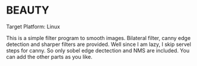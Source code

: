 # BEAUTY 

Target Platform: Linux

This is a simple filter program to smooth images. Bilateral filter, canny edge detection and sharper filters are provided. Well since I am lazy, I skip servel steps for canny. So only sobel edge dectection and NMS are included. You can add the other parts as you like.
